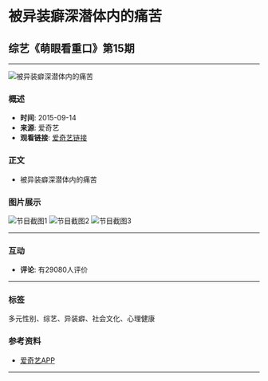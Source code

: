 # 被异装癖深潜体内的痛苦

## 综艺《萌眼看重口》第15期

---

![被异装癖深潜体内的痛苦](//pic1.iqiyipic.com/lequ/20210610/a1fcaf74d859477cac6cae768ac594b9.png)

### 概述

- **时间**: 2015-09-14
- **来源**: 爱奇艺
- **观看链接**: [爱奇艺链接](http://www.iqiyi.com/a_19rrhbhphd.html)

### 正文

- 被异装癖深潜体内的痛苦

### 图片展示

![节目截图1](https://pic3.iqiyipic.com/image/20151229/b8/16/v_109893596_m_601_m1_160_90.jpg)
![节目截图2](https://pic4.iqiyipic.com/image/20151222/8d/b4/v_109866229_m_601_m1_160_90.jpg)
![节目截图3](https://pic3.iqiyipic.com/image/20160105/0d/e0/v_109917515_m_601_m1_160_90.jpg)

---

### 互动

- **评论**: 有29080人评价

---

### 标签

多元性别、综艺、异装癖、社会文化、心理健康

### 参考资料

- [爱奇艺APP](https://www.iqiyi.com)

---